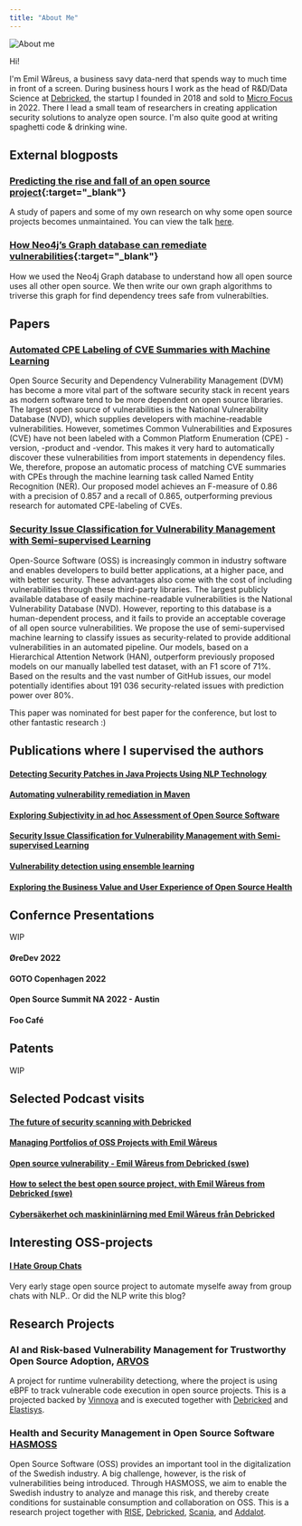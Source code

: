 ```yaml
---
title: "About Me"
---
```


![About me](/images/emil_1.jpg)

Hi! 


I'm Emil Wåreus, a business savy data-nerd that spends way to much time in front of a screen. During business hours I work as the head of R&D/Data Science at [Debricked](https://www.debricked.com), the startup I founded in 2018 and sold to [Micro Focus](https://www.microfocus.com) in 2022. There I lead a small team of researchers in creating application security solutions to analyze open source. I'm also quite good at writing spaghetti code & drinking wine. 


## External blogposts 

### [Predicting the rise and fall of an open source project](https://www.linkedin.com/pulse/predicting-rise-fall-open-source-project-debricked/?trackingId=f7Gpg43aQbi33TYhprtNqg%3D%3D){:target="_blank"}
A study of papers and some of my own research on why some open source projects becomes unmaintained. You can view the talk [here](https://www.youtube.com/watch?v=u9jU4xJ03ek).

### [ How Neo4j’s Graph database can remediate vulnerabilities](https://www.linkedin.com/pulse/how-neo4js-graph-database-can-remediate-vulnerabilities-debricked/){:target="_blank"}
How we used the Neo4j Graph database to understand how all open source uses all other open source. We then write our own graph algorithms to triverse this graph for find dependency trees safe from vulnerabilties. 

## Papers

### [Automated CPE Labeling of CVE Summaries with Machine Learning](https://link.springer.com/chapter/10.1007/978-3-030-52683-2_1)
Open Source Security and Dependency Vulnerability Management (DVM) has become a more vital part of the software security stack in recent years as modern software tend to be more dependent on open source libraries. The largest open source of vulnerabilities is the National Vulnerability Database (NVD), which supplies developers with machine-readable vulnerabilities. However, sometimes Common Vulnerabilities and Exposures (CVE) have not been labeled with a Common Platform Enumeration (CPE) -version, -product and -vendor. This makes it very hard to automatically discover these vulnerabilities from import statements in dependency files. We, therefore, propose an automatic process of matching CVE summaries with CPEs through the machine learning task called Named Entity Recognition (NER). Our proposed model achieves an F-measure of 0.86 with a precision of 0.857 and a recall of 0.865, outperforming previous research for automated CPE-labeling of CVEs.

### [Security Issue Classification for Vulnerability Management with Semi-supervised Learning](https://www.scitepress.org/Link.aspx?doi=10.5220/0010813000003120)
Open-Source Software (OSS) is increasingly common in industry software and enables developers to build better applications, at a higher pace, and with better security. These advantages also come with the cost of including vulnerabilities through these third-party libraries. The largest publicly available database of easily machine-readable vulnerabilities is the National Vulnerability Database (NVD). However, reporting to this database is a human-dependent process, and it fails to provide an acceptable coverage of all open source vulnerabilities. We propose the use of semi-supervised machine learning to classify issues as security-related to provide additional vulnerabilities in an automated pipeline. Our models, based on a Hierarchical Attention Network (HAN), outperform previously proposed models on our manually labelled test dataset, with an F1 score of 71%. Based on the results and the vast number of GitHub issues, our model potentially identifies about 191 036 security-related issues with prediction power over 80%. 

This paper was nominated for best paper for the conference, but lost to other fantastic research :) 

## Publications where I supervised the authors 

#### [Detecting Security Patches in Java Projects Using NLP Technology](https://re.public.polimi.it/handle/11311/1223328)
#### [Automating vulnerability remediation in Maven](https://www.lunduniversity.lu.se/lup/publication/9067251)
#### [Exploring Subjectivity in ad hoc Assessment of Open Source Software](https://www.lunduniversity.lu.se/lup/publication/9075536)
#### [Security Issue Classification for Vulnerability Management with Semi-supervised Learning](https://www.lunduniversity.lu.se/lup/publication/93a45265-e5cb-4d38-a440-dcd41a07552a)
#### [Vulnerability detection using ensemble learning](https://www.lunduniversity.lu.se/lup/publication/9043573)
#### [Exploring the Business Value and User Experience of Open Source Health](https://www.lunduniversity.lu.se/lup/publication/9066782)


## Confernce Presentations
WIP
<!-- TODO: Link and descriptions of conference presentations here. -->

#### ØreDev 2022
#### GOTO Copenhagen 2022
#### Open Source Summit NA 2022 - Austin
#### Foo Café


## Patents 

WIP
<!-- TODO: Link and descriptions of patents here. -->

## Selected Podcast visits

#### [The future of security scanning with Debricked](https://opensourcesecurity.io/2021/04/11/episode-266-the-future-of-security-scanning-with-debricked/)
#### [Managing Portfolios of OSS Projects with Emil Wåreus](https://podcast.chaoss.community/33)
#### [Open source vulnerability - Emil Wåreus from Debricked (swe)](https://ittalks.libsyn.com/102-open-source-vulnerability-emil-wreus-from-debricked-swe)
#### [How to select the best open source project, with Emil Wåreus from Debricked (swe)](https://ittalks.libsyn.com/101-how-to-select-the-best-open-source-project-with-emil-wreus-from-debricked-swe)
#### [Cybersäkerhet och maskininlärning med Emil Wåreus från Debricked](https://open.spotify.com/episode/1huwuWIEYpfsW2aUKulZDE)

## Interesting OSS-projects 
<!-- TODO: Add projects I endourse/maintain/contribute to. -->

#### [I Hate Group Chats](https://github.com/emilwareus/i-hate-group-chats)
Very early stage open source project to automate myselfe away from group chats with NLP.. Or did the NLP write this blog? 

## Research Projects

### AI and Risk-based Vulnerability Management for Trustworthy Open Source Adoption, [ARVOS](https://github.com/arvos-dev)
A project for runtime vulnerability detectiong, where the project is using eBPF to track vulnerable code execution in open source projects. This is a projected backed by [Vinnova](https://www.vinnova.se/en/p/ai--and-risk-based-vulnerability-management-for-trustworthy-open-source-adoption-arvos/) and is executed together with  [Debricked](https://www.debricked.com) and [Elastisys](https://elastisys.com/).


### Health and Security Management in Open Source Software [HASMOSS](https://www.ri.se/en/what-we-do/projects/health-and-security-management-in-open-source-software)

Open Source Software (OSS) provides an important tool in the digitalization of the Swedish industry. A big challenge, however, is the risk of vulnerabilities being introduced. Through HASMOSS, we aim to enable the Swedish industry to analyze and manage this risk, and thereby create conditions for sustainable consumption and collaboration on OSS.
This is a research project together with [RISE](https://www.ri.se/en), [Debricked](https://www.debricked.com), [Scania](https://www.scania.com/), and [Addalot](https://addalot.se/).